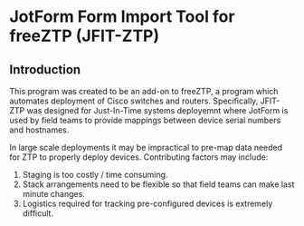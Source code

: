 # JotForm Form Import Tool for freeZTP (JFIT-ZTP)
## Introduction
This program was created to be an add-on to freeZTP, a program which automates deployment of Cisco switches and routers.  Specifically, JFIT-ZTP was designed for Just-In-Time systems deployemnt where JotForm is used by field teams to provide mappings between device serial numbers and hostnames.

In large scale deployments it may be impractical to pre-map data needed for ZTP to properly deploy devices.  Contributing factors may include:

1. Staging is too costly / time consuming.
2. Stack arrangements need to be flexible so that field teams can make last minute changes.
3. Logistics required for tracking pre-configured devices is extremely difficult.

## 